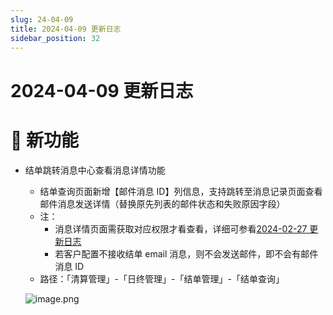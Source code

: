 ```yaml
---
slug: 24-04-09
title: 2024-04-09 更新日志
sidebar_position: 32
---
```



# 2024-04-09 更新日志


# 🎉 新功能

- 结单跳转消息中心查看消息详情功能
    - 结单查询页面新增【邮件消息 ID】列信息，支持跳转至消息记录页面查看邮件消息发送详情（替换原先列表的邮件状态和失败原因字段）
    - 注：
        - 消息详情页面需获取对应权限才看查看，详细可参看[2024-02-27 更新日志](./OLtJwKibti9EH5kkmLYc4G6PnPg)
        - 若客户配置不接收结单 email 消息，则不会发送邮件，即不会有邮件消息 ID
    - 路径：「清算管理」-「日终管理」-「结单管理」-「结单查询」

    ![image.png](/assets/82de6cc2b4bbbd25b013257681001339.png)


